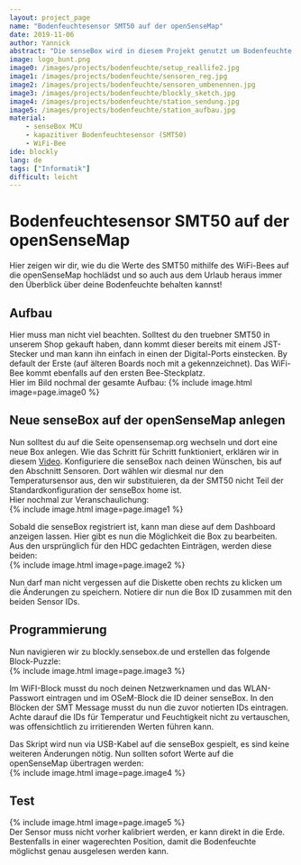 ```yaml
---
layout: project_page
name: "Bodenfeuchtesensor SMT50 auf der openSenseMap"
date: 2019-11-06
author: Yannick
abstract: "Die senseBox wird in diesem Projekt genutzt um Bodenfeuchte und Bodentemperatur zu messen. Die dafür benötigte Hardware ist der truebner SMT50 kapazitive Bodensensor. Die Werte sollen anschließend noch auf die openSenseMap übertragen werden."
image: logo_bunt.png
image0: /images/projects/bodenfeuchte/setup_reallife2.jpg
image1: /images/projects/bodenfeuchte/sensoren_reg.jpg
image2: /images/projects/bodenfeuchte/sensoren_umbenennen.jpg
image3: /images/projects/bodenfeuchte/blockly_sketch.jpg
image4: /images/projects/bodenfeuchte/station_sendung.jpg
image5: /images/projects/bodenfeuchte/station_aufbau.jpg
material:
    - senseBox MCU
    - kapazitiver Bodenfeuchtesensor (SMT50) 
    - WiFi-Bee
ide: blockly
lang: de
tags: ["Informatik"]
difficult: leicht
---
```

# Bodenfeuchtesensor SMT50 auf der openSenseMap

Hier zeigen wir dir, wie du die Werte des SMT50 mithilfe des WiFi-Bees auf die openSenseMap hochlädst und so auch aus dem Urlaub heraus immer den Überblick über deine Bodenfeuchte behalten kannst!

## Aufbau

Hier muss man nicht viel beachten. Solltest du den truebner SMT50 in unserem Shop gekauft haben, dann kommt dieser bereits mit einem JST-Stecker und man kann ihn einfach in einen der Digital-Ports einstecken. By default der Erste (auf älteren Boards noch mit a gekennzeichnet). Das WiFi-Bee kommt ebenfalls auf den ersten Bee-Steckplatz.<br>Hier im Bild nochmal der gesamte Aufbau:
{% include image.html image=page.image0 %}

## Neue senseBox auf der openSenseMap anlegen

Nun solltest du auf die Seite opensensemap.org wechseln und dort eine neue Box anlegen. Wie das Schritt für Schritt funktioniert, erklären wir in diesem [Video](https://www.youtube.com/watch?v=LtGrribDAho). Konfiguriere die senseBox nach deinen Wünschen, bis auf den Abschnitt Sensoren. Dort wählen wir diesmal nur den Temperatursensor aus, den wir substituieren, da der SMT50 nicht Teil der Standardkonfiguration der senseBox home ist.<br>Hier nochmal zur Veranschaulichung:<br>
{% include image.html image=page.image1 %}

Sobald die senseBox registriert ist, kann man diese auf dem Dashboard anzeigen lassen. Hier gibt es nun die Möglichkeit die Box zu bearbeiten. Aus den ursprünglich für den HDC gedachten Einträgen, werden diese beiden:<br>
{% include image.html image=page.image2 %}

Nun darf man nicht vergessen auf die Diskette oben rechts zu klicken um die Änderungen zu speichern. Notiere dir nun die Box ID zusammen mit den beiden Sensor IDs.

## Programmierung

Nun navigieren wir zu blockly.sensebox.de und erstellen das folgende Block-Puzzle:<br>
{% include image.html image=page.image3 %}

Im WiFI-Block musst du noch deinen Netzwerknamen und das WLAN-Passwort eintragen und im OSeM-Block die ID deiner senseBox. In den Blöcken der SMT Message musst du nun die zuvor notierten IDs eintragen. Achte darauf die IDs für Temperatur und Feuchtigkeit nicht zu vertauschen, was offensichtlich zu irritierenden Werten führen kann.

Das Skript wird nun via USB-Kabel auf die senseBox gespielt, es sind keine weiteren Änderungen nötig. Nun sollten sofort Werte auf die openSenseMap übertragen werden:<br>
{% include image.html image=page.image4 %}

## Test

{% include image.html image=page.image5 %}<br>
Der Sensor muss nicht vorher kalibriert werden, er kann direkt in die Erde. Bestenfalls in einer wagerechten Position, damit die Bodenfeuchte möglichst genau ausgelesen werden kann.
